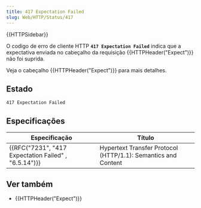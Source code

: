 ```yaml
---
title: 417 Expectation Failed
slug: Web/HTTP/Status/417
---
```

{{HTTPSidebar}}

O codigo de erro de cliente HTTP **`417 Expectation Failed`** indica que a expectativa enviada no cabeçalho da requisição {{HTTPHeader("Expect")}} não foi suprida.

Veja o cabeçalho {{HTTPHeader("Expect")}} para mais detalhes.

## Estado

```
417 Expectation Failed
```

## Especificações

| Especificação                                                        | Título                                                        |
| -------------------------------------------------------------------- | ------------------------------------------------------------- |
| {{RFC("7231", "417 Expectation Failed" , "6.5.14")}} | Hypertext Transfer Protocol (HTTP/1.1): Semantics and Content |

## Ver também

- {{HTTPHeader("Expect")}}

